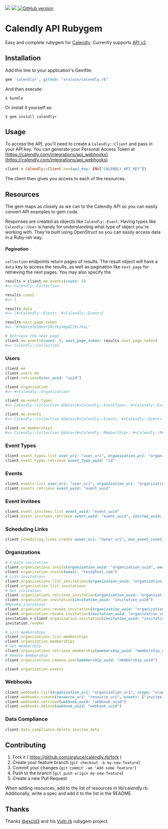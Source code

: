 [![](https://img.shields.io/github/license/araluce/calendly.rb)](https://github.com/araluce/calendly.rb/blob/master/LICENSE.txt)
![](https://github.com/araluce/calendly.rb/actions/workflows/ci.yml/badge.svg)
[![GitHub version](https://badge.fury.io/gh/araluce%2Fcalendly.rb.svg)](https://badge.fury.io/gh/araluce%2Fcalendly.rb)

# Calendly API Rubygem

Easy and complete rubygem for [Calendly](https://calendly.com/). Currently supports [API v2](https://calendly.stoplight.io/docs/api-docs).

## Installation

Add this line to your application's Gemfile:

```ruby
gem 'calendlyr', github: "araluce/calendly.rb"
```

And then execute:

    $ bundle

Or install it yourself as:

    $ gem install calendlyr

## Usage

To access the API, you'll need to create a `Calendly::Client` and pass in your API key. You can generate your Personal Access Token at [https://calendly.com/integrations/api_webhooks](https://calendly.com/integrations/api_webhooks)

```ruby
client = Calendly::Client.new(api_key: ENV["CALENDLY_API_KEY"])
```

The client then gives you access to each of the resources.

## Resources

The gem maps as closely as we can to the Calendly API so you can easily convert API examples to gem code.

Responses are created as objects like `Calendly::Event`. Having types like `Calendly::User` is handy for understanding what type of object you're working with. They're built using OpenStruct so you can easily access data in a Ruby-ish way.

##### Pagination

`collection` endpoints return pages of results. The result object will have a `data` key to access the results, as well as pagination like `next_page` for retrieving the next pages. You may also specify the

```ruby
results = client.me.events(count: 5)
#=> Calendly::Collection

results.count
#=> 5

results.data
#=> [#<Calendly::Event>, #<Calendly::Event>]

results.next_page_token
#=> "KfKBetd7bS0wsFINjYky9mp8ZJXv76aL"

# Retrieve the next page
client.me.events(count: 5, next_page_token: results.next_page_token)
#=> Calendly::Collection
```

### Users
```ruby
client.me
client.users.me
client.retrieve(user_uuid: "uuid")

client.organization
#=> #<Calendly::Organization>

client.me.event_types
#=> Calendly::Collection @data=[#<Calendly::EventType>, #<Calendly::EventType>]

client.me.events
#=> Calendly::Collection @data=[#<Calendly::Event>, #<Calendly::Event>]

client.me.memberships
#=> Calendly::Collection @data=[#<Calendly::MemberShip>, #<Calendly::MemberShip>]
```

### Event Types
````ruby
client.event_types.list user_uri: "user_uri", organization_uri: "organization_uri"
client.event_types.retrieve event_type_uuid: "id"
````

### Events
````ruby
client.events.list user_uri: "user_uri", organization_uri: "organization_uri"
client.events.retrieve event_uuid: "event_uuid"
````

### Event Invitees
````ruby
client.event_invitees.list event_uuid: "event_uuid"
client.event_invitees.retrieve event_uuid: "event_uuid", invitee_uuid: "invitee_uuid"
````

### Scheduling Links
````ruby
client.scheduling_links.create owner_uri: "owner_uri", max_event_count: 1, owner_type: "EventType"
````

### Organizations
````ruby
# Create invitation
client.organizations.invite(organization_uuid: "organization_uuid", email: "test@test.com")
client.organization.invite(email: "test@test.com")
# List invitations
client.organizations.list_invitations(organization_uuid: "organization_uuid")
client.organization.list_invitations
# Get invitation
client.organizations.retrieve_invitation(organization_uuid: "organization_uuid", invitation_uuid: "invitation_uuid")
client.organization.invitation(invitation_uuid: "invitation_uuid")
#Revoke invitation
client.organizations.revoke_invitation(organization_uuid: "organization_uuid", invitation_uuid: "organization_uuid")
client.organization.revoke_invitation(invitation_uuid: "organization_uuid")
invitation = client.organization.invitation(invitation_uuid: "invitation_uuid")
invitation.revoke

# List memberships
client.organizations.list_memberships
client.organization.memberships
# Get membership
client.organizations.retrieve_membership(membership_uuid: "membership_uuid")
# Remove membership
client.organizations.remove_user(membership_uuid: "membership_uuid")

client.organization.events
````

### Webhooks
```ruby
client.webhooks.list(organization_uri: "organization_uri", scope: "scope")
client.webhooks.create(resource_uri: "resource_uri", events: ["invitee.canceled", "invitee.created"], organization_uri: "organization_uri", scope: "scope")
client.webhooks.retrieve(webhook_uuid: "webhook_uuid")
client.webhooks.delete(webhook_uuid: "webhook_uuid")
```

### Data Compliance
```ruby
client.data_compliance.delete_invitee_data
```

## Contributing

1. Fork it ( https://github.com/araluce/calendly.rb/fork )
2. Create your feature branch (`git checkout -b my-new-feature`)
3. Commit your changes (`git commit -am 'Add some feature'`)
4. Push to the branch (`git push origin my-new-feature`)
5. Create a new Pull Request

When adding resources, add to the list of resources in lib/calendly.rb. Additionally, write a spec and add it to the list in the README.

## Thanks

Thanks [@excid3](https://github.com/excid3) and his [Vultr.rb](https://github.com/excid3/vultr.rb) rubygem project.